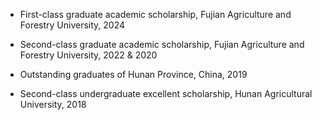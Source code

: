 
- First-class graduate academic scholarship, Fujian Agriculture and Forestry University, 2024

- Second-class graduate academic scholarship, Fujian Agriculture and Forestry University, 2022 & 2020

- Outstanding graduates of Hunan Province, China, 2019

- Second-class undergraduate excellent scholarship, Hunan Agricultural University, 2018

